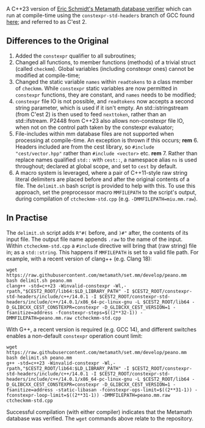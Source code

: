 A C++23 version of [Eric Schmidt's Metamath database
verifier](http://us.metamath.org/downloads/checkmm.cpp) which can run at
compile-time using the `constexpr-std-headers` branch of GCC
found [here](https://github.com/SCT4SP/gcc/tree/constexpr-std-headers);
and referred to as C'est 2.

## Differences to the Original

1. Added the `constexpr` qualifier to all subroutines;
2. Changed all functions, to member functions (methods) of a trivial struct (called `checkmm`). Global variables (including constexpr ones) cannot be modified at compile-time;
3. Changed the static variable `names` within `readtokens` to a class member of `checkmm`. While `constexpr` static variables are now permitted in `constexpr` functions, they are constant, and `names` needs to be modified;
4. `constexpr` file IO is not possible, and `readtokens` now accepts a second string parameter, which is used if it isn't empty. An std::istringstream (from C'est 2) is then used to feed `nexttoken`, rather than an std::ifstream. P2448 from C++23 also allows non-constexpr file IO, when not on the control path taken by the constexpr evaluator;
5. File-includes within mm database files are not supported when processing at compile-time. An exception is thrown if this occurs;
**rem** 6. Headers included are from the cest library, so `#include "cest/vector.hpp"` rather than `#include <vector>` etc.
**rem** 7. Rather than replace names qualified `std::` with `cest::`, a namespace alias `ns` is used throughout; declared at global scope, and set to `cest` by default.
8. A macro system is leveraged, where a pair of C++11-style raw string literal delimiters are placed before and after the original contents of a file. The `delimit.sh` bash script is provided to help with this. To use this approach, set the preprocessor macro `MMFILEPATH` to the script's output, during compilation of `ctcheckmm-std.cpp` (e.g. `-DMMFILEPATH=miu.mm.raw`).

## In Practise

The `delimit.sh` script adds `R"#(` before, and `)#"` after, the
contents of its input file. The output file name appends `.raw` to the name of
the input. Within `ctcheckmm-std.cpp` a `#include` directive will bring that
(raw string) file in; as a `std::string`. This happens if `MMFILEPATH` is set
to a valid file path. For example, with a recent version of clang++ (e.g. Clang
18):

```
wget https://raw.githubusercontent.com/metamath/set.mm/develop/peano.mm
bash delimit.sh peano.mm
clang++ -std=c++23 -Winvalid-constexpr -Wl,-rpath,"$CEST2_ROOT/lib64:$LD_LIBRARY_PATH" -I $CEST2_ROOT/constexpr-std-headers/include/c++/14.0.1 -I $CEST2_ROOT/constexpr-std-headers/include/c++/14.0.1/x86_64-pc-linux-gnu -L $CEST2_ROOT/lib64 -D_GLIBCXX_CEST_CONSTEXPR=constexpr -D_GLIBCXX_CEST_VERSION=1 -fsanitize=address -fconstexpr-steps=$((2**32-1)) -DMMFILEPATH=peano.mm.raw ctcheckmm-std.cpp
```

With G++, a recent version is required (e.g. GCC 14), and different switches
enables a non-default `constexpr` operation count limit:

```
wget https://raw.githubusercontent.com/metamath/set.mm/develop/peano.mm
bash delimit.sh peano.mm
g++ -std=c++23 -Winvalid-constexpr -Wl,-rpath,"$CEST2_ROOT/lib64:$LD_LIBRARY_PATH" -I $CEST2_ROOT/constexpr-std-headers/include/c++/14.0.1 -I $CEST2_ROOT/constexpr-std-headers/include/c++/14.0.1/x86_64-pc-linux-gnu -L $CEST2_ROOT/lib64 -D_GLIBCXX_CEST_CONSTEXPR=constexpr -D_GLIBCXX_CEST_VERSION=1 -fsanitize=address -static-libasan -fconstexpr-ops-limit=$((2**31-1)) -fconstexpr-loop-limit=$((2**31-1)) -DMMFILEPATH=peano.mm.raw ctcheckmm-std.cpp
```

Successful compilation (with either compiler) indicates that the Metamath
database was verified. The `wget` commands above relate to the
[](https://github.com/metamath/set.mm) repository.

